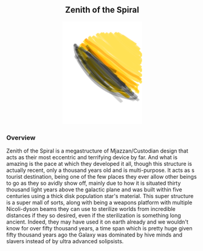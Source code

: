 <h2 align="center">Zenith of the Spiral
</h2>
<p align="center">
<img src="https://github.com/Insculpo/Sandbox_Galaxy/blob/Galactic/Stellar_Abyss_Setting_Bible/Photo_Directory/Zenith_Of_Spiral.png" width="210" height="270">
</p>

### Overview

Zenith of the Spiral is a megastructure of Mjazzan/Custodian design that acts as their most eccentric and terrifying device by far.  And what is amazing is the pace at which they developed it all, though this structure is actually recent, only a thousand years old and is multi-purpose.  It acts as s tourist destination, being one of the few places they ever allow other beings to go as they so avidly show off, mainly due to how it is situated thirty thousand light years above the galactic plane and was built within five centuries using a thick disk population star's material.  This super structure is a super mall of sorts, along with being a weapons platform with multiple Nicoli-dyson beams they can use to sterilize worlds from incredible distances if they so desired, even if the sterilization is something long ancient.  Indeed, they may have used it on earth already and we wouldn't know for over fifty thousand years, a time span which is pretty huge given fifty thousand years ago the Galaxy was dominated by hive minds and slavers instead of by ultra advanced solipsists.
